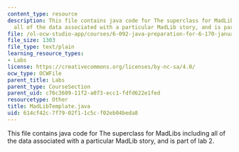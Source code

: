 ```yaml
---
content_type: resource
description: This file contains java code for The superclass for MadLibs including
  all of the data associated with a particular MadLib story, and is part of lab 2.
file: /ol-ocw-studio-app/courses/6-092-java-preparation-for-6-170-january-iap-2006/614cf42c7f7902f11c5cf02eb04beda8_MadLibTemplate.java
file_size: 1303
file_type: text/plain
learning_resource_types:
- Labs
license: https://creativecommons.org/licenses/by-nc-sa/4.0/
ocw_type: OCWFile
parent_title: Labs
parent_type: CourseSection
parent_uid: c76c3609-11f2-a073-ecc1-fdfd622e1fed
resourcetype: Other
title: MadLibTemplate.java
uid: 614cf42c-7f79-02f1-1c5c-f02eb04beda8
---
```

This file contains java code for The superclass for MadLibs including all of the data associated with a particular MadLib story, and is part of lab 2.